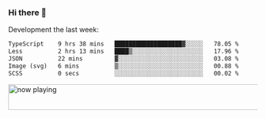 ### Hi there 👋

Development the last week:
<!--START_SECTION:waka-->

```txt
TypeScript    9 hrs 38 mins   ███████████████████▓░░░░░   78.05 %
Less          2 hrs 13 mins   ████▒░░░░░░░░░░░░░░░░░░░░   17.96 %
JSON          22 mins         ▓░░░░░░░░░░░░░░░░░░░░░░░░   03.08 %
Image (svg)   6 mins          ▒░░░░░░░░░░░░░░░░░░░░░░░░   00.88 %
SCSS          0 secs          ░░░░░░░░░░░░░░░░░░░░░░░░░   00.02 %
```

<!--END_SECTION:waka-->

<!--
**JASONPANGGO/jasonpanggo** is a ✨ _special_ ✨ repository because its `README.md` (this file) appears on your GitHub profile.

Here are some ideas to get you started:

- 🔭 I’m currently working on ...
- 🌱 I’m currently learning ...
- 👯 I’m looking to collaborate on ...
- 🤔 I’m looking for help with ...
- 💬 Ask me about ...
- 📫 How to reach me: ...
- 😄 Pronouns: ...
- ⚡ Fun fact: ...
-->

<a href="https://volt.fm/user/q8yd9e79csfr57rt" target="_blank"><img src="https://spotify-badge-egoist.vercel.app/api/now-playing" width="540" height="52" alt="now playing"></a>
